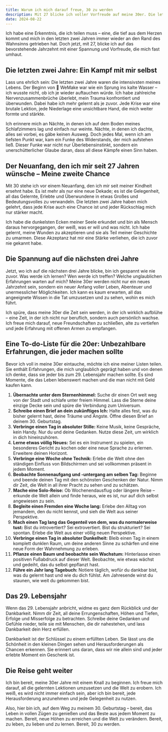 ```yaml
---
title: Warum ich mich darauf freue, 30 zu werden
description: Mit 27 blicke ich voller Vorfreude auf meine 30er. Die letzten Jahre waren herausfordernd, doch ich habe viel gelernt. Nun bin ich bereit, neue Abenteuer zu erleben und meine Träume zu verwirklichen.
date: 2024-08-22
---
```


Ich habe eine Erkenntnis, die ich teilen muss – eine, die tief aus dem Herzen kommt und mich in den letzten zwei Jahren immer wieder an den Rand des Wahnsinns getrieben hat. Doch jetzt, mit 27, blicke ich auf das bevorstehende Jahrzehnt mit einer Spannung und Vorfreude, die mich fast umhaut.

## Die letzten zwei Jahre: Ein Kampf mit mir selbst

Lass uns ehrlich sein: Die letzten zwei Jahre waren die intensivsten meines Lebens. Der Beginn von 💙 WeMake war wie ein Sprung ins kalte Wasser – ich wusste nicht, ob ich je wieder auftauchen würde. Ich habe zahlreiche Nervenzusammenbrüche überlebt, mein Trauma konfrontiert und überwunden. Dabei habe ich mehr gelernt als je zuvor. Jede Krise war eine brutale Lektion, jede Niederlage eine unsichtbare Hand, die mich weiter formte und stärkte.

Ich erinnere mich an Nächte, in denen ich auf dem Boden meines Schlafzimmers lag und einfach nur weinte. Nächte, in denen ich dachte, alles sei vorbei, es gäbe keinen Ausweg. Doch jedes Mal, wenn ich am tiefsten Punkt war, kam ein Funke des Widerstands, der mich aufstehen ließ. Dieser Funke war nicht nur Überlebensinstinkt, sondern ein unerschütterlicher Glaube daran, dass all diese Kämpfe einen Sinn haben.

## Der Neuanfang, den ich mir seit 27 Jahren wünsche – Meine zweite Chance

Mit 30 stehe ich vor einem Neuanfang, den ich mir seit meiner Kindheit ersehnt habe. Es ist mehr als nur eine neue Dekade; es ist die Gelegenheit, all das Gelernte, Erlebte und Überwundene in etwas Großes und Bedeutungsvolles zu verwandeln. Die letzten zwei Jahre haben mich gelehrt, dass jede Krise auch eine Chance ist und jeder Rückschlag mich nur stärker macht.

Ich habe die dunkelsten Ecken meiner Seele erkundet und bin als Mensch daraus hervorgegangen, der weiß, was er will und was nicht. Ich habe gelernt, meine Wunden zu akzeptieren und sie als Teil meiner Geschichte zu umarmen. Diese Akzeptanz hat mir eine Stärke verliehen, die ich zuvor nie gekannt habe.

## Die Spannung auf die nächsten drei Jahre

Jetzt, wo ich auf die nächsten drei Jahre blicke, bin ich gespannt wie nie zuvor. Was werde ich lernen? Wen werde ich treffen? Welche unglaublichen Erfahrungen warten auf mich? Meine 30er werden nicht nur ein neues Jahrzehnt sein, sondern ein neuer Anfang voller Leben, Abenteuer und unermesslicher Möglichkeiten. Ich kann es kaum erwarten, all das angeeignete Wissen in die Tat umzusetzen und zu sehen, wohin es mich führt.

Ich spüre, dass meine 30er die Zeit sein werden, in der ich wirklich aufblühe – eine Zeit, in der ich nicht nur beruflich, sondern auch persönlich wachse. Ich freue mich darauf, neue Freundschaften zu schließen, alte zu vertiefen und jede Erfahrung mit offenen Armen zu empfangen.

## Eine To-do-Liste für die 20er: Unbezahlbare Erfahrungen, die jeder machen sollte

Bevor ich voll in meine 30er eintauche, möchte ich eine meiner Listen teilen. Sie enthält Erfahrungen, die mich unglaublich geprägt haben und von denen ich denke, dass sie jeder bis zum 29. Lebensjahr machen sollte. Es sind Momente, die das Leben lebenswert machen und die man nicht mit Geld kaufen kann.

1. **Übernachte unter dem Sternenhimmel:** Suche dir einen Ort weit weg von der Stadt und schlafe unter freiem Himmel. Lass die Sterne deine einzige Decke sein und spüre die Verbindung zum Universum.
2. **Schreibe einen Brief an dein zukünftiges Ich:** Halte alles fest, was du bisher gelernt hast, deine Träume und Ängste. Öffne diesen Brief an deinem 30. Geburtstag.
3. **Verbringe einen Tag in absoluter Stille:** Keine Musik, keine Gespräche, kein Handy. Nur du und deine Gedanken. Nutze diese Zeit, um wirklich in dich hineinzuhören.
4. **Lerne etwas völlig Neues:** Sei es ein Instrument zu spielen, ein besonderes Gericht zu kochen oder eine neue Sprache zu erlernen. Erweitere deinen Horizont.
5. **Verbringe eine Woche ohne Technik:** Erlebe die Welt ohne den ständigen Einfluss von Bildschirmen und sei vollkommen präsent in jedem Moment.
6. **Beobachte Sonnenaufgang und -untergang am selben Tag:** Beginne und beende deinen Tag mit den schönsten Geschenken der Natur. Nimm dir Zeit, die Welt in all ihrer Pracht zu sehen und zu schätzen.
7. **Mache eine Solo-Reise:** Ob Wochenendausflug oder längere Reise – erkunde die Welt allein und finde heraus, wie es ist, nur auf dich selbst angewiesen zu sein.
8. **Begleite einen Fremden eine Woche lang:** Erlebe den Alltag von jemandem, den du nicht kennst, und sieh die Welt aus seiner Perspektive.
9. **Mach einen Tag lang das Gegenteil von dem, was du normalerweise tust:** Bist du introvertiert? Sei extrovertiert. Bist du strukturiert? Sei spontan. Erlebe die Welt aus einer völlig neuen Perspektive.
10. **Verbringe einen Tag in absoluter Dunkelheit:** Bleib einen Tag in einem komplett dunklen Raum, um deine anderen Sinne zu schärfen und eine neue Form der Wahrnehmung zu erleben.
11. **Pflanze einen Baum und beobachte sein Wachstum:** Hinterlasse einen positiven Fußabdruck auf dieser Welt. Beobachte, wie etwas wächst und gedeiht, das du selbst gepflanzt hast.
12. **Führe ein Jahr lang Tagebuch:** Notiere täglich, wofür du dankbar bist, was du gelernt hast und wie du dich fühlst. Am Jahresende wirst du staunen, wie weit du gekommen bist.

## Das 29. Lebensjahr

Wenn das 29. Lebensjahr anbricht, widme es ganz dem Rückblick und der Dankbarkeit. Nimm dir Zeit, all deine Errungenschaften, Höhen und Tiefen, Erfolge und Misserfolge zu betrachten. Schreibe deine Gedanken und Gefühle nieder, teile sie mit Menschen, die dir nahestehen, und lass Dankbarkeit dein Herz erfüllen.

Dankbarkeit ist der Schlüssel zu einem erfüllten Leben. Sie lässt uns die Schönheit in den kleinen Dingen sehen und Herausforderungen als Chancen erkennen. Sie erinnert uns daran, dass wir nie allein sind und jeder erlebte Moment ein Geschenk ist.

## Die Reise geht weiter

Ich bin bereit, meine 30er Jahre mit einem Knall zu beginnen. Ich freue mich darauf, all die gelernten Lektionen umzusetzen und die Welt zu erobern. Ich weiß, es wird nicht immer einfach sein, aber ich bin bereit, jede Herausforderung anzunehmen und jede Gelegenheit zu nutzen.

Also, hier bin ich, auf dem Weg zu meinem 30. Geburtstag – bereit, das Leben in vollen Zügen zu genießen und das Beste aus jedem Moment zu machen. Bereit, neue Höhen zu erreichen und die Welt zu verändern. Bereit, zu leben, zu lieben und zu lernen. Bereit, 30 zu werden.
